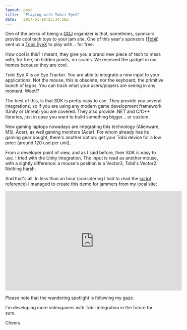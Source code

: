 ```yaml
---
layout: post
title:  "Playing with Tobii EyeX"
date:   2017-01-18T23:34:56Z
---
```


One of the perks of being a <a href="http://globalgamejam.org/" title="Global Game Jam">GGJ</a> organizer is that, sometimes, sponsors provide cool tech toys to your jam site. One of this year's sponsors (<a href="http://www.tobii.com//">Tobii</a>) sent us a <a href="http://tobiigaming.com/product/tobii-eyex/">Tobii EyeX</a> to play with... for free.
 
How cool is this? I meant, they give you a brand new piece of tech to mess with, for free, no hidden points, no scams. We received the gadget in our homes because they are cool.

Tobii Eye X is an Eye Tracker. You are able to integrate a new input to your applications. Not the mouse, this is obsolete; nor the keyboard, the primitive bunch of legos. You can track what your users/players are seeing in any moment. Woot!?

The best of this, is that SDK is pretty easy to use. They provide you several integrations, so if you are using any modern game development framework (Unity or Unreal) you are covered. They also provide .NET and C/C++ libraries, just in case you want to build something bigger... or custom.

New gaming laptops nowadays are integrating this technology (Alienware, MSI, Acer), as well gaming monitors (Acer). For whom already has its gaming gear bought, there's another option: get your Tobii device for a low price (around 120 usd per unit).

From a developer point of view, and as I said before, their SDK is easy to use. I tried with the Unity integration. The input is read as another mouse, with a sightly difference: a mouse's position is a Vector3, Tobii's Vector2. Nothing harsh.

<script src="https://gist.github.com/tonymtz/cd0cefea9d0efba859bea7d2a3a44651.js"></script>

And that's all. In less than an hour (considering I had to read the <a href="https://gist.github.com/mellii/cb691cf7c67569853bf20739278d7691">script reference</a>) I managed to create this demo for jammers from my local site:

<center>
<iframe width="560" height="315" src="https://www.youtube.com/embed/bLDfVnh-z5E" frameborder="0" allowfullscreen></iframe>
</center>

Please note that the wandering spotlight is following my gaze.

I'm developing more videogames with Tobii integration in the future for sure.

Cheers.
